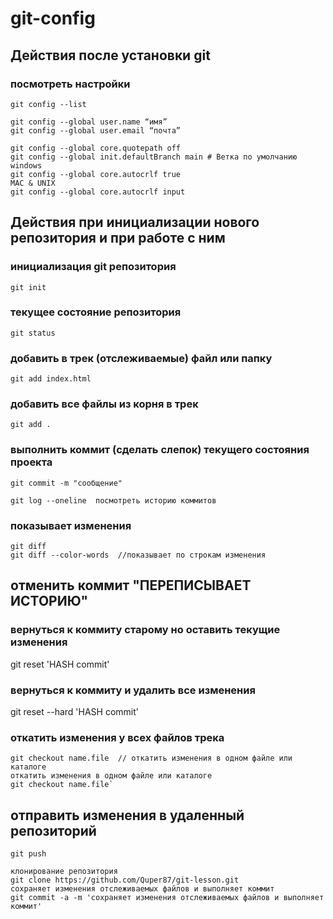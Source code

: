# git-config

## Действия после установки git

### посмотреть настройки

```
git config --list
```

```
git config --global user.name “имя”
git config --global user.email “почта”
```


```git config --global core.safecrlf warn
git config --global core.quotepath off
git config --global init.defaultBranch main # Ветка по умолчанию
windows
git config --global core.autocrlf true
MAC & UNIX
git config --global core.autocrlf input
```

## Действия при инициализации нового репозитория и при работе с ним

### инициализация git репозитория
`git init`

### текущее состояние репозитория
`git status`

### добавить в трек (отслеживаемые) файл или папку
`git add index.html`

### добавить все файлы из корня в трек
`git add .`

### выполнить коммит (сделать слепок) текущего состояния проекта
`git commit -m "сообщение"`

`git log --oneline  посмотреть историю коммитов`

### показывает изменения

```shell
git diff
git diff --color-words  //показывает по строкам изменения
```

## отменить коммит "ПЕРЕПИСЫВАЕТ ИСТОРИЮ"

### вернуться к коммиту старому но оставить текущие изменения
git reset 'HASH commit'

### вернуться к коммиту и удалить все изменения
git reset --hard 'HASH commit'

### откатить изменения у всех файлов трека
```git checkout .  
git checkout name.file  // откатить изменения в одном файле или каталоге
откатить изменения в одном файле или каталоге
git checkout name.file`
```

## отправить изменения в удаленный репозиторий
```
git push 

клонирование репозитория
git clone https://github.com/Quper87/git-lesson.git
сохраняет изменения отслеживаемых файлов и выполняет коммит
git commit -a -m 'сохраняет изменения отслеживаемых файлов и выполняет коммит'
```


